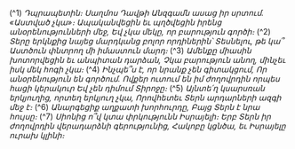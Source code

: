 
(^1) _Դպրապետին։ Սաղմոս Դավթի
Անզգամն ասաց իր սրտում. «Աստված չկա»։
Ապականվեցին եւ պղծվեցին իրենց անօրենությունների մեջ,
Եվ չկա մեկը, որ բարություն գործի։_
(^2) _Տերը երկնքից նայեց մարդկանց բոլոր որդիներին՝
Տեսնելու, թե կա՞ Աստծուն փնտրող մի իմաստուն մարդ։_
(^3) _Ամենքը միասին խոտորվեցին եւ անպիտան դարձան,
Չկա բարություն անող, մինչեւ իսկ մեկ հոգի չկա։_
(^4) _Ինչպե՞ս է, որ նրանք չեն գիտակցում,
Որ անօրենություն են գործում.
Ովքեր ուտում են իմ ժողովրդին որպես հացի կերակուր
Եվ չեն դիմում Տիրոջը։_
(^5) _Այնտե՛ղ կսարսռան երկյուղից, որտեղ երկյուղ չկա,
Որովհետեւ Տերն արդարների ազգի մեջ է։_
(^6) _Անարգեցիք աղքատի խորհուրդը,
Բայց Տերն է նրա հույսը։_
(^7) _Սիոնից ո՞վ կտա փրկությունն Իսրայելի։
Երբ Տերն իր ժողովրդին վերադարձնի գերությունից,
Հակոբը կցնծա, եւ Իսրայելը ուրախ կլինի։_
